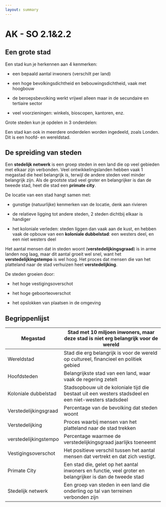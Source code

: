 ```yaml
---
layout: summary
---
```


# AK - SO 2.1&2.2

## Een grote stad

Een stad kun je herkennen aan 4 kenmerken:

- een bepaald aantal inwoners (verschilt per land)

- een hoge bevolkingsdichtheid en bebouwingsdichtheid, vaak met hoogbouw

- de beroepsbevolking werkt vrijwel alleen maar in de secundaire en tertiaire sector

- veel voorzieningen: winkels, bioscopen, kantoren, enz.

Grote steden kun je opdelen in 3 onderdelen:

Een stad kan ook in meerdere onderdelen worden ingedeeld, zoals Londen. Dit is een hoofd- en wereldstad.

## De spreiding van steden

Een **stedelijk netwerk** is een groep steden in een land die op veel gebieden met elkaar zijn verbonden. Veel ontwikkelingslanden hebben vaak 1 megastad die heel belangrijk is, terwijl de andere steden veel minder belangrijk zijn. Als de grootste stad veel groter en belangrijker is dan de tweede stad, heet die stad een **primate city**.

De locatie van een stad hangt samen met:

- gunstige (natuurlijke) kenmerken van de locatie, denk aan rivieren

- de relatieve ligging tot andere steden, 2 steden dichtbij elkaar is handiger

- het koloniale verleden: steden liggen dan vaak aan de kust, en hebben vaak de opbouw van een **koloniale dubbelstad**: een westers deel, en een niet westers deel

Het aantal mensen dat in steden woont (**verstedelijkingsgraad**) is in arme landen nog laag, maar dit aantal groeit wel snel, want het **verstedelijkingstempo** is wel hoog. Het proces dat mensen die van het platteland naar de stad verhuizen heet **verstedelijking**.

De steden groeien door:

- het hoge vestigingsoverschot

- het hoge geboorteoverschot

- het opslokken van plaatsen in de omgeving

## Begrippenlijst

| Megastad | Stad met 10 miljoen inwoners, maar deze stad is niet erg belangrijk voor de wereld |
|----|----|
| Wereldstad | Stad die erg belangrijk is voor de wereld op cultureel, financieel en politiek gebied |
| Hoofdsteden | Belangrijkste stad van een land, waar vaak de regering zetelt |
| Koloniale dubbelstad | Stadsopbouw uit de koloniale tijd die bestaat uit een westers stadsdeel en een niet-westers stadsdeel |
| Verstedelijkingsgraad | Percentage van de bevolking dat steden woont |
| Verstedelijking | Proces waarbij mensen van het platteland naar de stad trekken |
| verstedelijkingstempo | Percentage waarmee de verstedelijkingsgraad jaarlijks toeneemt |
| Vestigingsoverschot | Het positieve verschil tussen het aantal mensen dat vertrekt en dat zich vestigt. |
| Primate City | Een stad die, gelet op het aantal inwoners en functie, veel groter en belangrijker is dan de tweede stad |
| Stedelijk netwerk | Een groep van steden in een land die onderling op tal van terreinen verbonden zijn |
